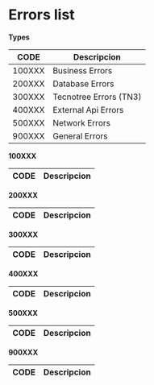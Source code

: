 # Errors list

**Types**

| CODE       | Descripcion                        |
|------------|------------------------------------|
| 100XXX     | Business Errors                    |
| 200XXX     | Database Errors                    |
| 300XXX     | Tecnotree Errors (TN3)             |
| 400XXX     | External Api Errors                |
| 500XXX     | Network Errors                     |
| 900XXX     | General Errors                     |

**100XXX**

| CODE       | Descripcion                        |
|------------|------------------------------------|

**200XXX**

| CODE       | Descripcion                        |
|------------|------------------------------------|

**300XXX**

| CODE       | Descripcion                        |
|------------|------------------------------------|

**400XXX**

| CODE       | Descripcion                        |
|------------|------------------------------------|

**500XXX**

| CODE       | Descripcion                        |
|------------|------------------------------------|

**900XXX**

| CODE       | Descripcion                        |
|------------|------------------------------------|